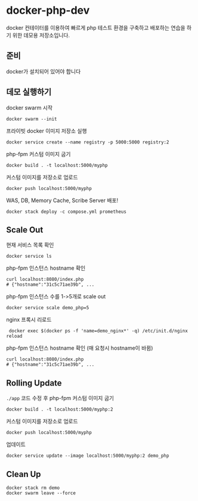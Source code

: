 # docker-php-dev

docker 컨테이터를 이용하여 빠르게 php 테스트 환경을 구축하고 배포하는 연습을 하기 위한 데모용 저장소입니다.

## 준비

docker가 설치되어 있어야 합니다

## 데모 실행하기

docker swarm 시작

    docker swarm --init
   
프라이빗 docker 이미지 저장소 실행

    docker service create --name registry -p 5000:5000 registry:2

php-fpm 커스텀 이미지 굽기

    docker build . -t localhost:5000/myphp 

커스텀 이미지를 저장소로 업로드

    docker push localhost:5000/myphp

WAS, DB, Memory Cache, Scribe Server 배포!

    docker stack deploy -c compose.yml prometheus

## Scale Out

현재 서비스 목록 확인

    docker service ls
    
php-fpm 인스턴스 hostname 확인

    curl localhost:8080/index.php
    # {"hostname":"31c5c71ae39b", ...
    
php-fpm 인스턴스 수를 1->5개로 scale out

    docker service scale demo_php=5
    
nginx 프록시 리로드

     docker exec $(docker ps -f 'name=demo_nginx*' -q) /etc/init.d/nginx reload
     
php-fpm 인스턴스 hostname 확인 (매 요청시 hostname이 바뀜) 
    
    curl localhost:8080/index.php
    # {"hostname":"31c5c71ae39b", ...
    
## Rolling Update

`./app` 코드 수정 후 php-fpm 커스텀 이미지 굽기

    docker build . -t localhost:5000/myphp:2
    
커스텀 이미지를 저장소로 업로드

    docker push localhost:5000/myphp
    
업데이트

    docker service update --image localhost:5000/myphp:2 demo_php
    
 ## Clean Up
 
    docker stack rm demo
    docker swarm leave --force